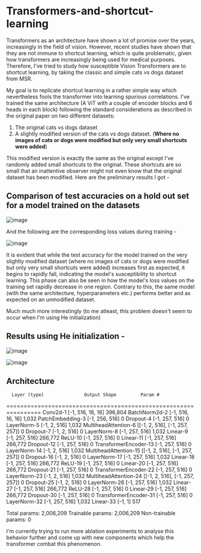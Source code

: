 # Transformers-and-shortcut-learning

Transformers as an architecture have shown a lot of promise over the years, increasingly in the field of vision.
However, recent studies have shown that they are not immune to shortcut learning, which is quite problematic, given how transformers are increasingly being used
for medical purposes. Therefore, I've tried to study how susceptible Vision Transformers are to shortcut learning, by taking the classic and simple cats vs dogs dataset from MSR.

My goal is to replicate shortcut learning in a rather simple way which nevertheless fools the transformer into learning spurious correlations.
I've trained the same architecture (A ViT with a couple of encoder blocks and 6 heads in each block) following the standard considerations as described in the original paper on two different datasets:
1) The original cats vs dogs dataset
2) A slightly modified version of the cats vs dogs dataset. (**Where no images of cats or dogs were modified but only very small shortcuts were added**) 

This modified version is exactly the same as the original except I've randomly added small shortcuts to the original. These shortcuts are so small that an inattentive observer might not even 
know that the original dataset has been modified. Here are the preliminary results I got - 

## Comparison of test accuracies on a hold out set for a model trained on the datasets 

![image](https://github.com/Ruthvik9/Transformers-and-shortcut-learning/assets/74010232/7578a072-ff2f-4c27-8993-a4bb6a73cce6)

And the following are the corresponding loss values during training -

![image](https://github.com/Ruthvik9/Transformers-and-shortcut-learning/assets/74010232/32262c7d-a424-4730-b4ae-dc6f31c4b07c)

It is evident that while the test accuracy for the model trained on the very slightly modified dataset (where no images of cats or dogs were modified but only very small shortcuts were added) increases first as expected, it begins to rapidly fall, indicating the model's susceptibility to shortcut learning. This phase can also be seen in how the model's loss values on the training set rapidly decrease in one region. 
Contrary to this, the same model (with the same architecture, hyperparameters etc.) performs better and as expected on an unmodified dataset.



Much much more interestingly (to me atleast, this problem doesn't seem to occur when I'm using He initialization)

## Results using He initialization - 

![image](https://github.com/Ruthvik9/Transformers-and-shortcut-learning/assets/74010232/ebb0dda8-6540-43c8-a790-39b65a351062)


![image](https://github.com/Ruthvik9/Transformers-and-shortcut-learning/assets/74010232/b93b7a4b-4c7c-4261-9df8-fbf2c517571b)


## Architecture 

      Layer (type)               Output Shape         Param #
================================================================
            Conv2d-1          [-1, 516, 16, 16]         396,804
       BatchNorm2d-2          [-1, 516, 16, 16]           1,032
    PatchEmbedding-3             [-1, 256, 516]               0
           Dropout-4             [-1, 257, 516]               0
         LayerNorm-5               [-1, 2, 516]           1,032
MultiheadAttention-6  [[-1, 2, 516], [-1, 257, 257]]               0
           Dropout-7               [-1, 2, 516]               0
         LayerNorm-8             [-1, 257, 516]           1,032
            Linear-9             [-1, 257, 516]         266,772
             ReLU-10             [-1, 257, 516]               0
           Linear-11             [-1, 257, 516]         266,772
          Dropout-12             [-1, 257, 516]               0
TransformerEncoder-13             [-1, 257, 516]               0
        LayerNorm-14               [-1, 2, 516]           1,032
MultiheadAttention-15  [[-1, 2, 516], [-1, 257, 257]]               0
          Dropout-16               [-1, 2, 516]               0
        LayerNorm-17             [-1, 257, 516]           1,032
           Linear-18             [-1, 257, 516]         266,772
             ReLU-19             [-1, 257, 516]               0
           Linear-20             [-1, 257, 516]         266,772
          Dropout-21             [-1, 257, 516]               0
TransformerEncoder-22             [-1, 257, 516]               0
        LayerNorm-23               [-1, 2, 516]           1,032
MultiheadAttention-24  [[-1, 2, 516], [-1, 257, 257]]               0
          Dropout-25               [-1, 2, 516]               0
        LayerNorm-26             [-1, 257, 516]           1,032
           Linear-27             [-1, 257, 516]         266,772
             ReLU-28             [-1, 257, 516]               0
           Linear-29             [-1, 257, 516]         266,772
          Dropout-30             [-1, 257, 516]               0
TransformerEncoder-31             [-1, 257, 516]               0
        LayerNorm-32             [-1, 257, 516]           1,032
           Linear-33                    [-1, 1]             517
 
Total params: 2,006,209
Trainable params: 2,006,209
Non-trainable params: 0


 


I'm currently trying to run more ablation experiments to analyse this behavior further and come up with new components which help the transformer combat this phenomenon.

 

